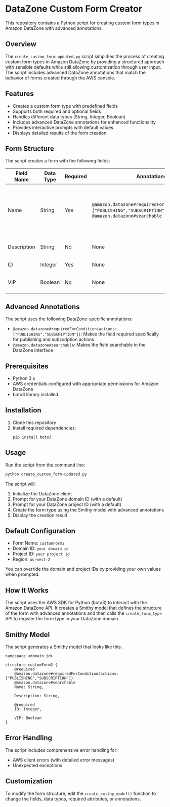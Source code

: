 # DataZone Custom Form Creator

This repository contains a Python script for creating custom form types in Amazon DataZone with advanced annotations.

## Overview

The `create_custom_form-updated.py` script simplifies the process of creating custom form types in Amazon DataZone by providing a structured approach with sensible defaults while still allowing customization through user input. The script includes advanced DataZone annotations that match the behavior of forms created through the AWS console.

## Features

- Creates a custom form type with predefined fields
- Supports both required and optional fields
- Handles different data types (String, Integer, Boolean)
- Includes advanced DataZone annotations for enhanced functionality
- Provides interactive prompts with default values
- Displays detailed results of the form creation

## Form Structure

The script creates a form with the following fields:

| Field Name | Data Type | Required | Annotations | Description |
|------------|-----------|----------|------------|-------------|
| Name | String | Yes | `@amazon.datazone#requiredForCondition(actions:["PUBLISHING","SUBSCRIPTION"])`, `@amazon.datazone#searchable` | The name of the item, required for publishing and subscription actions, and searchable |
| Description | String | No | None | A description of the item |
| ID | Integer | Yes | None | A unique identifier |
| VIP | Boolean | No | None | A flag indicating VIP status |

## Advanced Annotations

The script uses the following DataZone-specific annotations:

- `@amazon.datazone#requiredForCondition(actions:["PUBLISHING","SUBSCRIPTION"])`: Makes the field required specifically for publishing and subscription actions
- `@amazon.datazone#searchable`: Makes the field searchable in the DataZone interface

## Prerequisites

- Python 3.x
- AWS credentials configured with appropriate permissions for Amazon DataZone
- boto3 library installed

## Installation

1. Clone this repository
2. Install required dependencies:
   ```
   pip install boto3
   ```

## Usage

Run the script from the command line:

```bash
python create_custom_form-updated.py
```

The script will:
1. Initialize the DataZone client
2. Prompt for your DataZone domain ID (with a default)
3. Prompt for your DataZone project ID (with a default)
4. Create the form type using the Smithy model with advanced annotations
5. Display the creation result

## Default Configuration

- Form Name: `customForm2`
- Domain ID: `your domain id`
- Project ID: `your project id`
- Region: `us-west-2`

You can override the domain and project IDs by providing your own values when prompted.

## How It Works

The script uses the AWS SDK for Python (boto3) to interact with the Amazon DataZone API. It creates a Smithy model that defines the structure of the form with advanced annotations and then calls the `create_form_type` API to register the form type in your DataZone domain.

## Smithy Model

The script generates a Smithy model that looks like this:

```
namespace <domain_id>

structure customForm2 {
    @required
    @amazon.datazone#requiredForCondition(actions:["PUBLISHING","SUBSCRIPTION"])
    @amazon.datazone#searchable
    Name: String,
    
    Description: String,
    
    @required
    ID: Integer,

    VIP: Boolean
}
```

## Error Handling

The script includes comprehensive error handling for:
- AWS client errors (with detailed error messages)
- Unexpected exceptions

## Customization

To modify the form structure, edit the `create_smithy_model()` function to change the fields, data types, required attributes, or annotations.
